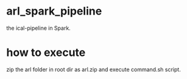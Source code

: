 # arl_spark_pipeline
the ical-pipeline in Spark.
# how to execute
zip the arl folder in root dir as arl.zip and execute command.sh script.
